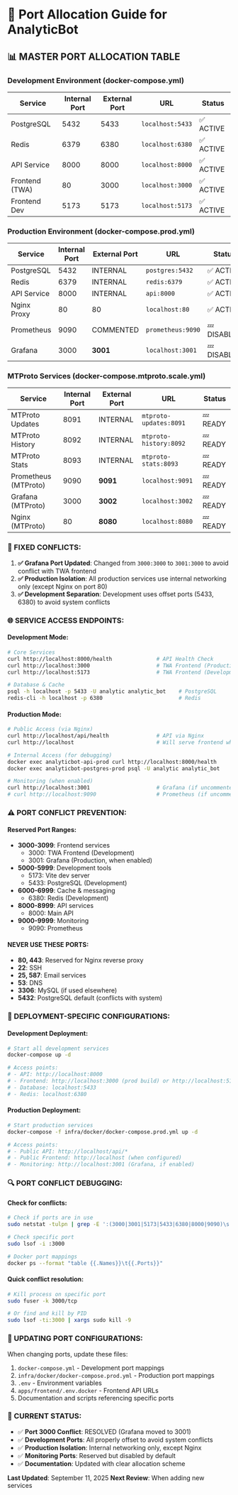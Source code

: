 # 🔌 Port Allocation Guide for AnalyticBot

## 📊 **MASTER PORT ALLOCATION TABLE**

### **Development Environment (docker-compose.yml)**
| Service | Internal Port | External Port | URL | Status |
|---------|---------------|---------------|-----|--------|
| PostgreSQL | 5432 | 5433 | `localhost:5433` | ✅ ACTIVE |
| Redis | 6379 | 6380 | `localhost:6380` | ✅ ACTIVE |
| API Service | 8000 | 8000 | `localhost:8000` | ✅ ACTIVE |
| Frontend (TWA) | 80 | 3000 | `localhost:3000` | ✅ ACTIVE |
| Frontend Dev | 5173 | 5173 | `localhost:5173` | ✅ ACTIVE |

### **Production Environment (docker-compose.prod.yml)**
| Service | Internal Port | External Port | URL | Status |
|---------|---------------|---------------|-----|--------|
| PostgreSQL | 5432 | INTERNAL | `postgres:5432` | ✅ ACTIVE |
| Redis | 6379 | INTERNAL | `redis:6379` | ✅ ACTIVE |
| API Service | 8000 | INTERNAL | `api:8000` | ✅ ACTIVE |
| Nginx Proxy | 80 | 80 | `localhost:80` | ✅ ACTIVE |
| Prometheus | 9090 | COMMENTED | `prometheus:9090` | 💤 DISABLED |
| Grafana | 3000 | **3001** | `localhost:3001` | 💤 DISABLED |

### **MTProto Services (docker-compose.mtproto.scale.yml)**
| Service | Internal Port | External Port | URL | Status |
|---------|---------------|---------------|-----|--------|
| MTProto Updates | 8091 | INTERNAL | `mtproto-updates:8091` | 💤 READY |
| MTProto History | 8092 | INTERNAL | `mtproto-history:8092` | 💤 READY |
| MTProto Stats | 8093 | INTERNAL | `mtproto-stats:8093` | 💤 READY |
| Prometheus (MTProto) | 9090 | **9091** | `localhost:9091` | 💤 READY |
| Grafana (MTProto) | 3000 | **3002** | `localhost:3002` | 💤 READY |
| Nginx (MTProto) | 80 | **8080** | `localhost:8080` | 💤 READY |

### **🔧 FIXED CONFLICTS:**

1. **✅ Grafana Port Updated**: Changed from `3000:3000` to `3001:3000` to avoid conflict with TWA frontend
2. **✅ Production Isolation**: All production services use internal networking only (except Nginx on port 80)
3. **✅ Development Separation**: Development uses offset ports (5433, 6380) to avoid system conflicts

### **🌐 SERVICE ACCESS ENDPOINTS:**

#### **Development Mode:**
```bash
# Core Services
curl http://localhost:8000/health              # API Health Check
curl http://localhost:3000                     # TWA Frontend (Production Build)
curl http://localhost:5173                     # TWA Frontend (Development Mode)

# Database & Cache
psql -h localhost -p 5433 -U analytic analytic_bot    # PostgreSQL
redis-cli -h localhost -p 6380                        # Redis
```

#### **Production Mode:**
```bash
# Public Access (via Nginx)
curl http://localhost/api/health               # API via Nginx
curl http://localhost                          # Will serve frontend when configured

# Internal Access (for debugging)
docker exec analyticbot-api-prod curl http://localhost:8000/health
docker exec analyticbot-postgres-prod psql -U analytic analytic_bot

# Monitoring (when enabled)
curl http://localhost:3001                     # Grafana (if uncommented)
# curl http://localhost:9090                   # Prometheus (if uncommented)
```

### **⚠️ PORT CONFLICT PREVENTION:**

#### **Reserved Port Ranges:**
- **3000-3099**: Frontend services
  - 3000: TWA Frontend (Development)
  - 3001: Grafana (Production, when enabled)
- **5000-5999**: Development tools
  - 5173: Vite dev server
  - 5433: PostgreSQL (Development)
- **6000-6999**: Cache & messaging
  - 6380: Redis (Development)
- **8000-8999**: API services
  - 8000: Main API
- **9000-9999**: Monitoring
  - 9090: Prometheus

#### **NEVER USE THESE PORTS:**
- **80, 443**: Reserved for Nginx reverse proxy
- **22**: SSH
- **25, 587**: Email services
- **53**: DNS
- **3306**: MySQL (if used elsewhere)
- **5432**: PostgreSQL default (conflicts with system)

### **🚀 DEPLOYMENT-SPECIFIC CONFIGURATIONS:**

#### **Development Deployment:**
```bash
# Start all development services
docker-compose up -d

# Access points:
# - API: http://localhost:8000
# - Frontend: http://localhost:3000 (prod build) or http://localhost:5173 (dev)
# - Database: localhost:5433
# - Redis: localhost:6380
```

#### **Production Deployment:**
```bash
# Start production services
docker-compose -f infra/docker/docker-compose.prod.yml up -d

# Access points:
# - Public API: http://localhost/api/*
# - Public Frontend: http://localhost (when configured)
# - Monitoring: http://localhost:3001 (Grafana, if enabled)
```

### **🔍 PORT CONFLICT DEBUGGING:**

#### **Check for conflicts:**
```bash
# Check if ports are in use
sudo netstat -tulpn | grep -E ':(3000|3001|5173|5433|6380|8000|9090)\s'

# Check specific port
sudo lsof -i :3000

# Docker port mappings
docker ps --format "table {{.Names}}\t{{.Ports}}"
```

#### **Quick conflict resolution:**
```bash
# Kill process on specific port
sudo fuser -k 3000/tcp

# Or find and kill by PID
sudo lsof -ti:3000 | xargs sudo kill -9
```

### **📝 UPDATING PORT CONFIGURATIONS:**

When changing ports, update these files:
1. `docker-compose.yml` - Development port mappings
2. `infra/docker/docker-compose.prod.yml` - Production port mappings
3. `.env` - Environment variables
4. `apps/frontend/.env.docker` - Frontend API URLs
5. Documentation and scripts referencing specific ports

### **🎯 CURRENT STATUS:**

- ✅ **Port 3000 Conflict**: RESOLVED (Grafana moved to 3001)
- ✅ **Development Ports**: All properly offset to avoid system conflicts
- ✅ **Production Isolation**: Internal networking only, except Nginx
- ✅ **Monitoring Ports**: Reserved but disabled by default
- ✅ **Documentation**: Updated with clear allocation scheme

**Last Updated**: September 11, 2025
**Next Review**: When adding new services
